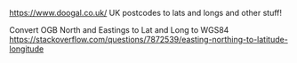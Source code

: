 https://www.doogal.co.uk/
UK postcodes to lats and longs and other stuff!

Convert OGB North and Eastings to Lat and Long to WGS84 https://stackoverflow.com/questions/7872539/easting-northing-to-latitude-longitude
